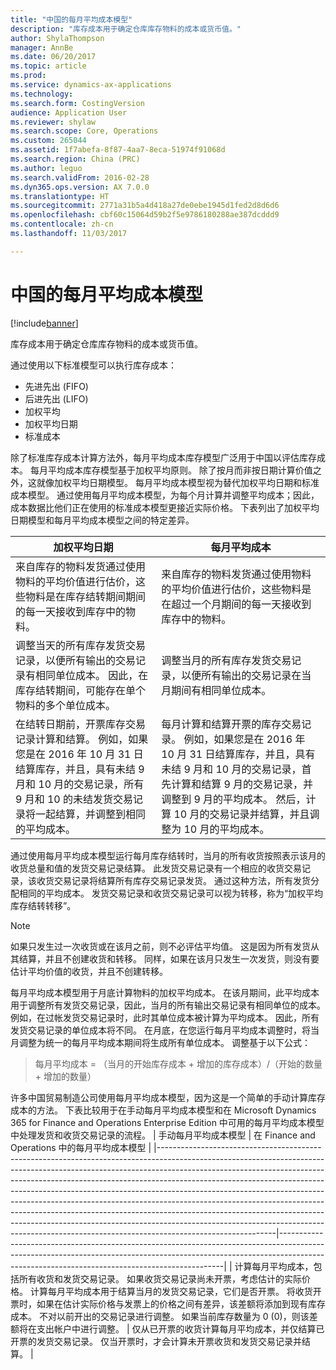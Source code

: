 ```yaml
---
title: "中国的每月平均成本模型"
description: "库存成本用于确定仓库库存物料的成本或货币值。"
author: ShylaThompson
manager: AnnBe
ms.date: 06/20/2017
ms.topic: article
ms.prod: 
ms.service: dynamics-ax-applications
ms.technology: 
ms.search.form: CostingVersion
audience: Application User
ms.reviewer: shylaw
ms.search.scope: Core, Operations
ms.custom: 265044
ms.assetid: 1f7abefa-8f87-4aa7-8eca-51974f91068d
ms.search.region: China (PRC)
ms.author: leguo
ms.search.validFrom: 2016-02-28
ms.dyn365.ops.version: AX 7.0.0
ms.translationtype: HT
ms.sourcegitcommit: 2771a31b5a4d418a27de0ebe1945d1fed2d8d6d6
ms.openlocfilehash: cbf60c15064d59b2f5e9786180288ae387dcddd9
ms.contentlocale: zh-cn
ms.lasthandoff: 11/03/2017

---
```


# <a name="monthly-average-cost-model-for-china"></a>中国的每月平均成本模型

[!include[banner](../includes/banner.md)]


库存成本用于确定仓库库存物料的成本或货币值。

通过使用以下标准模型可以执行库存成本：
-   先进先出 (FIFO)
-   后进先出 (LIFO)
-   加权平均
-   加权平均日期
-   标准成本

除了标准库存成本计算方法外，每月平均成本库存模型广泛用于中国以评估库存成本。 每月平均成本库存模型基于加权平均原则。 除了按月而非按日期计算价值之外，这就像加权平均日期模型。 每月平均成本模型视为替代加权平均日期和标准成本模型。 通过使用每月平均成本模型，为每个月计算并调整平均成本；因此，成本数据比他们正在使用的标准成本模型更接近实际价格。 下表列出了加权平均日期模型和每月平均成本模型之间的特定差异。

| 加权平均日期                                                                                                                                                                                                                                                                                                                 | 每月平均成本                                                                                                                                                                                                                                                                                                                                                                                                        |
|---------------------------------------------------------------------------------------------------------------------------------------------------------------------------------------------------------------------------------------------------------------------------------------------------------------------------------------|-----------------------------------------------------------------------------------------------------------------------------------------------------------------------------------------------------------------------------------------------------------------------------------------------------------------------------------------------------------------------------------------------------------------------------|
| 来自库存的物料发货通过使用物料的平均价值进行估价，这些物料是在库存结转期间期间的每一天接收到库存中的物料。                                                                                                                                                                 | 来自库存的物料发货通过使用物料的平均价值进行估价，这些物料是在超过一个月期间的每一天接收到库存中的物料。                                                                                                                                                                                                                                                                               |
| 调整当天的所有库存发货交易记录，以便所有输出的交易记录有相同单位成本。 因此，在库存结转期间，可能存在单个物料的多个单位成本。                                                                                                                 | 调整当月的所有库存发货交易记录，以便所有输出的交易记录在当月期间有相同单位成本。                                                                                                                                                                                                                                                                                      |
| 在结转日期前，开票库存交易记录计算和结算。 例如，如果您是在 2016 年 10 月 31 日结算库存，并且，具有未结 9 月和 10 月的交易记录，所有 9 月和 10 的未结发货交易记录将一起结算，并调整到相同的平均成本。 | 每月计算和结算开票的库存交易记录。 例如，如果您是在 2016 年 10 月 31 日结算库存，并且，具有未结 9 月和 10 月的交易记录，首先计算和结算 9 月的交易记录，并调整到 9 月的平均成本。 然后，计算 10 月的交易记录并结算，并且调整为 10 月的平均成本。 |

通过使用每月平均成本模型运行每月库存结转时，当月的所有收货按照表示该月的收货总量和值的发货交易记录结算。 此发货交易记录有一个相应的收货交易记录，该收货交易记录将结算所有库存交易记录发货。 通过这种方法，所有发货分配相同的平均成本。 发货交易记录和收货交易记录可以视为转移，称为“加权平均库存结转转移”。

> [!NOTE]
> 如果只发生过一次收货或在该月之前，则不必评估平均值。 这是因为所有发货从其结算，并且不创建收货和转移。 同样，如果在该月只发生一次发货，则没有要估计平均价值的收货，并且不创建转移。


每月平均成本模型用于月底计算物料的加权平均成本。 在该月期间，此平均成本用于调整所有发货交易记录，因此，当月的所有输出交易记录有相同单位的成本。 例如，在过帐发货交易记录时，此时其单位成本被计算为平均成本。 因此，所有发货交易记录的单位成本将不同。 在月底，在您运行每月平均成本调整时，将当月调整为统一的每月平均成本期间将生成所有单位成本。 调整基于以下公式：

> 每月平均成本 = （当月的开始库存成本 + 增加的库存成本）/（开始的数量 + 增加的数量）


许多中国贸易制造公司使用每月平均成本模型，因为这是一个简单的手动计算库存成本的方法。 下表比较用于在手动每月平均成本模型和在 Microsoft Dynamics 365 for Finance and Operations Enterprise Edition 中可用的每月平均成本模型中处理发货和收货交易记录的流程。
| 手动每月平均成本模型                                                                                                                                                                                                                                                                                                                                                                                                                                                                                                                                                                                                                                           | 在 Finance and Operations 中的每月平均成本模型                                                                                                                                                        |
|-----------------------------------------------------------------------------------------------------------------------------------------------------------------------------------------------------------------------------------------------------------------------------------------------------------------------------------------------------------------------------------------------------------------------------------------------------------------------------------------------------------------------------------------------------------------------------------------------------------------------------------------------------------------------------|----------------------------------------------------------------------------------------------------------------------------------------------------------------------------------------------------------------------------|
| 计算每月平均成本，包括所有收货和发货交易记录。 如果收货交易记录尚未开票，考虑估计的实际价格。 计算每月平均成本用于结算当月的发货交易记录，它们是否开票。 将收货开票时，如果在估计实际价格与发票上的价格之间有差异，该差额将添加到现有库存成本。 不对以前开出的交易记录进行调整。 如果当前库存数量为 0 (0)，则该差额将在支出帐户中进行调整。 | 仅从已开票的收货计算每月平均成本，并仅结算已开票的发货交易记录。 仅当开票时，才会计算未开票收货和发货交易记录并结算。 |

 






